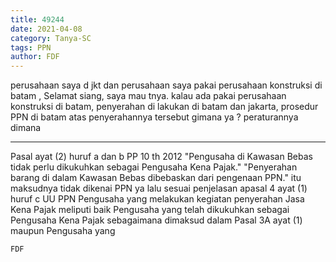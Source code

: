 ```yaml
---
title: 49244
date: 2021-04-08
category: Tanya-SC
tags: PPN
author: FDF
---
```


perusahaan saya d jkt dan perusahaan saya pakai perusahaan konstruksi di batam , Selamat siang, saya mau tnya. kalau ada pakai perusahaan konstruksi di batam, penyerahan di lakukan di batam dan jakarta, prosedur PPN di batam atas penyerahannya tersebut gimana ya ? peraturannya dimana

---

Pasal ayat (2) huruf a dan b PP 10 th 2012 "Pengusaha di Kawasan Bebas tidak perlu dikukuhkan sebagai Pengusaha Kena Pajak." "Penyerahan barang di dalam Kawasan Bebas dibebaskan dari pengenaan PPN." itu maksudnya tidak dikenai PPN ya lalu sesuai penjelasan apasal 4 ayat (1) huruf c UU PPN Pengusaha yang melakukan kegiatan penyerahan Jasa Kena Pajak meliputi baik Pengusaha yang telah dikukuhkan sebagai Pengusaha Kena Pajak sebagaimana dimaksud dalam Pasal 3A ayat (1) maupun Pengusaha yang

`FDF`
